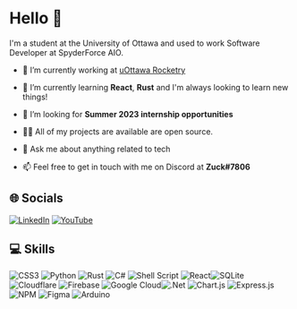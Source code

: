 # Hello 👋

I'm a student at the University of Ottawa and used to work Software Developer at SpyderForce AIO.

- 🔭 I’m currently working at [uOttawa Rocketry]([https://hackthehill.com](https://uorocketry.ca/))

- 🌱 I’m currently learning **React**, **Rust** and I'm always looking to learn new things!

- 🤝 I’m looking for **Summer 2023 internship opportunities**

- 👨‍💻 All of my projects are available are open source.

- 💬 Ask me about anything related to tech

- 📫 Feel free to get in touch with me on Discord at **Zuck#7806**

## 🌐 Socials
[![LinkedIn](https://img.shields.io/badge/LinkedIn-%230077B5.svg?logo=linkedin&logoColor=white)](https://www.linkedin.com/in/zachary-levesque-60500b252/) [![YouTube](https://img.shields.io/badge/YouTube-%23FF0000.svg?logo=YouTube&logoColor=white)](https://www.youtube.com/channel/UCTYXT-TktUaYZgbKkVZBsFw)

## 💻 Skills


![CSS3](https://img.shields.io/badge/CSS3-%231572B6.svg?style=flat-square&logo=css3&logoColor=white) ![Python](https://img.shields.io/badge/Python-3670A0?style=flat-square&logo=python&logoColor=ffdd54) ![Rust](https://img.shields.io/badge/Rust-%23000000.svg?style=flat-square&logo=rust&logoColor=white) ![C#](https://img.shields.io/badge/C%23-%23239120.svg?style=flat-square&logo=c-sharp&logoColor=white) ![Shell Script](https://img.shields.io/badge/Shell-%233E474A.svg?style=flat-square&logo=gnu-bash&logoColor=white) ![React](https://img.shields.io/badge/React-%2320232a.svg?style=flat-square&logo=react&logoColor=%2361DAFB)![SQLite](https://img.shields.io/badge/SQLite-%2307405e.svg?style=flat-square&logo=sqlite&logoColor=white) ![Cloudflare](https://img.shields.io/badge/Cloudflare-F38020?style=flat-square&logo=Cloudflare&logoColor=white) ![Firebase](https://img.shields.io/badge/Firebase-%23039BE5.svg?style=flat-square&logo=firebase) ![Google Cloud](https://img.shields.io/badge/Google%20Cloud-%234285F4.svg?style=flat-square&logo=google-cloud&logoColor=white)![.Net](https://img.shields.io/badge/.NET-5C2D91?style=flat-square&logo=.net&logoColor=white) ![Chart.js](https://img.shields.io/badge/Chart.js-F5788D.svg?style=flat-square&logo=chart.js&logoColor=white) ![Express.js](https://img.shields.io/badge/Express-%23404d59.svg?style=flat-square&logo=express&logoColor=%2361DAFB) ![NPM](https://img.shields.io/badge/NPM-%23000000.svg?style=flat-square&logo=npm&logoColor=white) ![Figma](https://img.shields.io/badge/Figma-%23F24E1E.svg?style=flat-square&logo=figma&logoColor=white) ![Arduino](https://img.shields.io/badge/-Arduino-00979D?style=flat-square&logo=Arduino&logoColor=white) 


